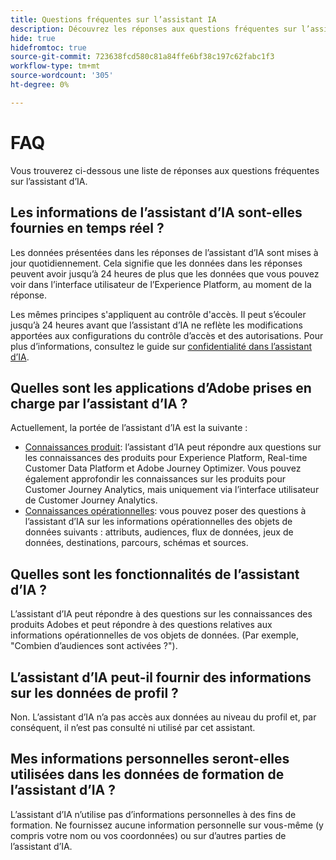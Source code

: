```yaml
---
title: Questions fréquentes sur l’assistant IA
description: Découvrez les réponses aux questions fréquentes sur l’assistant d’IA
hide: true
hidefromtoc: true
source-git-commit: 723638fcd580c81a84ffe6bf38c197c62fabc1f3
workflow-type: tm+mt
source-wordcount: '305'
ht-degree: 0%

---
```


# FAQ

Vous trouverez ci-dessous une liste de réponses aux questions fréquentes sur l’assistant d’IA.

## Les informations de l’assistant d’IA sont-elles fournies en temps réel ?

Les données présentées dans les réponses de l’assistant d’IA sont mises à jour quotidiennement. Cela signifie que les données dans les réponses peuvent avoir jusqu’à 24 heures de plus que les données que vous pouvez voir dans l’interface utilisateur de l’Experience Platform, au moment de la réponse.

Les mêmes principes s&#39;appliquent au contrôle d&#39;accès. Il peut s’écouler jusqu’à 24 heures avant que l’assistant d’IA ne reflète les modifications apportées aux configurations du contrôle d’accès et des autorisations. Pour plus d’informations, consultez le guide sur [confidentialité dans l’assistant d’IA](./privacy.md).

## Quelles sont les applications d’Adobe prises en charge par l’assistant d’IA ?

Actuellement, la portée de l’assistant d’IA est la suivante :

* [Connaissances produit](./home.md#product-knowledge): l’assistant d’IA peut répondre aux questions sur les connaissances des produits pour Experience Platform, Real-time Customer Data Platform et Adobe Journey Optimizer. Vous pouvez également approfondir les connaissances sur les produits pour Customer Journey Analytics, mais uniquement via l’interface utilisateur de Customer Journey Analytics.
* [Connaissances opérationnelles](./home.md#operational-insights): vous pouvez poser des questions à l’assistant d’IA sur les informations opérationnelles des objets de données suivants : attributs, audiences, flux de données, jeux de données, destinations, parcours, schémas et sources.

## Quelles sont les fonctionnalités de l’assistant d’IA ?

L’assistant d’IA peut répondre à des questions sur les connaissances des produits Adobes et peut répondre à des questions relatives aux informations opérationnelles de vos objets de données. (Par exemple, &quot;Combien d’audiences sont activées ?&quot;).

## L’assistant d’IA peut-il fournir des informations sur les données de profil ?

Non. L’assistant d’IA n’a pas accès aux données au niveau du profil et, par conséquent, il n’est pas consulté ni utilisé par cet assistant.

## Mes informations personnelles seront-elles utilisées dans les données de formation de l’assistant d’IA ?

L’assistant d’IA n’utilise pas d’informations personnelles à des fins de formation. Ne fournissez aucune information personnelle sur vous-même (y compris votre nom ou vos coordonnées) ou sur d’autres parties de l’assistant d’IA.